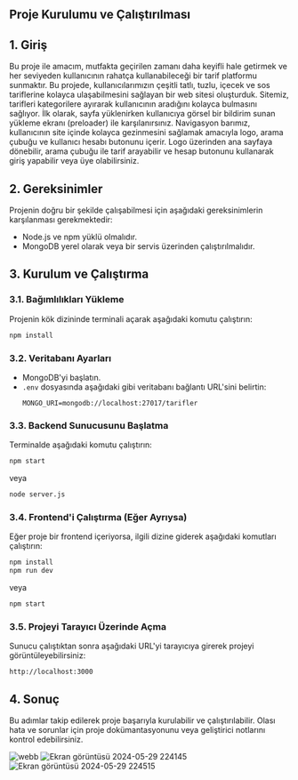 ## Proje Kurulumu ve Çalıştırılması

## 1. Giriş
Bu proje ile amacım, mutfakta geçirilen zamanı daha keyifli hale getirmek ve her seviyeden 
kullanıcının rahatça kullanabileceği bir tarif platformu sunmaktır. 
Bu projede, kullanıcılarımızın çeşitli tatlı, tuzlu, içecek ve sos tariflerine kolayca ulaşabilmesini 
sağlayan bir web sitesi oluşturduk. Sitemiz, tarifleri kategorilere ayırarak kullanıcının aradığını 
kolayca bulmasını sağlıyor. İlk olarak, sayfa yüklenirken kullanıcıya görsel bir bildirim sunan yükleme 
ekranı (preloader) ile karşılanırsınız. Navigasyon barımız, kullanıcının site içinde kolayca gezinmesini 
sağlamak amacıyla logo, arama çubuğu ve kullanıcı hesabı butonunu içerir. Logo üzerinden ana 
sayfaya dönebilir, arama çubuğu ile tarif arayabilir ve hesap butonunu kullanarak giriş yapabilir veya 
üye olabilirsiniz.

## 2. Gereksinimler
Projenin doğru bir şekilde çalışabilmesi için aşağıdaki gereksinimlerin karşılanması gerekmektedir:
- Node.js ve npm yüklü olmalıdır.
- MongoDB yerel olarak veya bir servis üzerinden çalıştırılmalıdır.

## 3. Kurulum ve Çalıştırma

### 3.1. Bağımlılıkları Yükleme
Projenin kök dizininde terminali açarak aşağıdaki komutu çalıştırın:
```bash
npm install
```

### 3.2. Veritabanı Ayarları
- MongoDB'yi başlatın.
- `.env` dosyasında aşağıdaki gibi veritabanı bağlantı URL'sini belirtin:
  ```
  MONGO_URI=mongodb://localhost:27017/tarifler
  ```

### 3.3. Backend Sunucusunu Başlatma
Terminalde aşağıdaki komutu çalıştırın:
```bash
npm start
```
veya
```bash
node server.js
```

### 3.4. Frontend'i Çalıştırma (Eğer Ayrıysa)
Eğer proje bir frontend içeriyorsa, ilgili dizine giderek aşağıdaki komutları çalıştırın:
```bash
npm install
npm run dev
```
veya
```bash
npm start
```

### 3.5. Projeyi Tarayıcı Üzerinde Açma
Sunucu çalıştıktan sonra aşağıdaki URL'yi tarayıcıya girerek projeyi görüntüleyebilirsiniz:
```
http://localhost:3000
```

## 4. Sonuç
Bu adımlar takip edilerek proje başarıyla kurulabilir ve çalıştırılabilir. Olası hata ve sorunlar için proje dokümantasyonunu veya geliştirici notlarını kontrol edebilirsiniz. 


![webb](https://github.com/user-attachments/assets/f82a6e25-75ef-4409-9814-14605f5697c7)
![Ekran görüntüsü 2024-05-29 224145](https://github.com/user-attachments/assets/b2704cff-d9d0-4d2d-a925-19326ff450f9)
![Ekran görüntüsü 2024-05-29 224515](https://github.com/user-attachments/assets/69578231-d039-41f8-a30d-c76cca261683)

